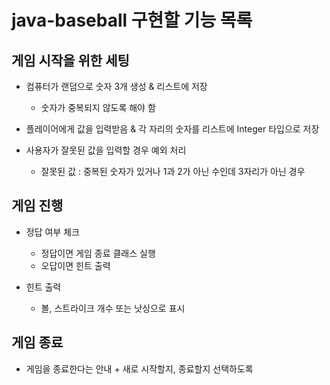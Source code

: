 # java-baseball 구현할 기능 목록

## 게임 시작을 위한 세팅
* 컴퓨터가 랜덤으로 숫자 3개 생성 & 리스트에 저장
    * 숫자가 중복되지 않도록 해야 함

* 플레이어에게 값을 입력받음 & 각 자리의 숫자를 리스트에 Integer 타입으로 저장

* 사용자가 잘못된 값을 입력할 경우 예외 처리
    * 잘못된 값 : 중복된 숫자가 있거나 1과 2가 아닌 수인데 3자리가 아닌 경우

## 게임 진행
* 정답 여부 체크
    * 정답이면 게임 종료 클래스 실행
    * 오답이면 힌트 출력

* 힌트 출력
    * 볼, 스트라이크 개수 또는 낫싱으로 표시

## 게임 종료
* 게임을 종료한다는 안내 + 새로 시작할지, 종료할지 선택하도록